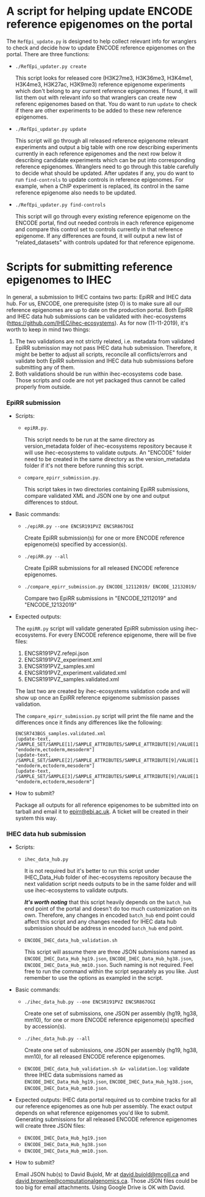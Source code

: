 # A script for helping update ENCODE reference epigenomes on the portal

The `RefEpi_update.py` is designed to help collect relevant info for wranglers to check and decide how to update ENCODE reference epigenomes on the portal. There are three functions:

* `./RefEpi_updater.py create`

  This script looks for released core (H3K27me3, H3K36me3, H3K4me1, H3K4me3, H3K27ac, H3K9me3) reference epigenome experiments which don't belong to any current reference epigenomes. If found, it will list them out with relevant info so that wranglers can create new referenc epigenomes based on that. You do want to run `update` to check if there are other experiments to be added to these new reference epigenomes.

* `./RefEpi_updater.py update`

  This script will go through all released reference epigenome relevant experiments and output a big table with one row describing experiments currently in each reference epigenomes and the next row below it describing candidate experiments which can be put into corresponding reference epigenomes. Wranglers need to go through this table carefully to decide what should be updated. After updates if any, you do want to run `find-controls` to update controls in reference epigenomes. For example, when a ChIP experiment is replaced, its control in the same reference epigenome also needs to be updated.

* `./RefEpi_updater.py find-controls`

  This script will go through every existing reference epigenome on the ENCODE portal, find out needed controls in each reference epigenome and compare this control set to controls currently in that reference epigenome. If any differences are found, it will output a new list of "related_datasets" with controls updated for that reference epigenome.

# Scripts for submitting reference epigenomes to IHEC

In general, a submission to IHEC contains two parts: EpiRR and IHEC data hub. For us, ENCODE, one prerequisite (step 0) is to make sure all our reference epigenomes are up to date on the production portal.
Both EpiRR and IHEC data hub submissions can be validated with ihec-ecosystems (https://github.com/IHEC/ihec-ecosystems). As for now (11-11-2019), it's worth to keep in mind two things: 

1. The two validations are not strictly related, i.e. metadata from validated EpiRR submission may not pass IHEC data hub submission. Therefore, it might be better to adjust all scripts, reconcile all conflicts/errors and validate both EpiRR submission and IHEC data hub submissions before submitting any of them.
2. Both validations should be run within ihec-ecosystems code base. Those scripts and code are not yet packaged thus cannot be called properly from outside.

### EpiRR submission

* Scripts:

  - `epiRR.py`.

    This script needs to be run at the same directory as version_metadata folder of ihec-ecosystems repository because it will use ihec-ecosystems to validate outputs. An "ENCODE" folder need to be created in the same directory as the version_metadata folder if it's not there before running this script.

  - `compare_epirr_submission.py`.

    This script takes in two directories containing EpiRR submissions, compare validated XML and JSON one by one and output differences to stdout.

* Basic commands:

  - `./epiRR.py --one ENCSR191PVZ ENCSR867OGI`

    Create EpiRR submission(s) for one or more ENCODE reference epigenome(s) specified by accession(s).

  - `./epiRR.py --all`

    Create EpiRR submissions for all released ENCODE reference epigenomes.

  - `./compare_epirr_submission.py ENCODE_12112019/ ENCODE_12132019/`

    Compare two EpiRR submissions in "ENCODE_12112019" and "ENCODE_12132019"

* Expected outputs:

  The `epiRR.py` script will validate generated EpiRR submission using ihec-ecosystems. For every ENCODE reference epigenome, there will be five files:

  1. ENCSR191PVZ.refepi.json
  2. ENCSR191PVZ_experiment.xml
  3. ENCSR191PVZ_samples.xml
  4. ENCSR191PVZ_experiment.validated.xml
  5. ENCSR191PVZ_samples.validated.xml

  The last two are created by ihec-ecosystems validation code and will show up once an EpiRR reference epigenome submission passes validation.
  
  The `compare_epirr_submission.py` script will print the file name and the differences once it finds any differences like the following:
  
  ```
  ENCSR743BGS_samples.validated.xml
  [update-text, /SAMPLE_SET/SAMPLE[1]/SAMPLE_ATTRIBUTES/SAMPLE_ATTRIBUTE[9]/VALUE[1], "endoderm,ectoderm,mesoderm"]
  [update-text, /SAMPLE_SET/SAMPLE[2]/SAMPLE_ATTRIBUTES/SAMPLE_ATTRIBUTE[9]/VALUE[1], "endoderm,ectoderm,mesoderm"]
  [update-text, /SAMPLE_SET/SAMPLE[3]/SAMPLE_ATTRIBUTES/SAMPLE_ATTRIBUTE[9]/VALUE[1], "endoderm,ectoderm,mesoderm"]
  ```

* How to submit?

  Package all outputs for all reference epigenomes to be submitted into on tarball and email it to epirr@ebi.ac.uk. A ticket will be created in their system this way.

### IHEC data hub submission

* Scripts:

  - `ihec_data_hub.py`

    It is not required but it's better to run this script under IHEC_Data_Hub folder of ihec-ecosystems repository because the next validation script needs outputs to be in the same folder and will use ihec-ecosystems to validate outputs.

    __*It's worth noting*__ that this script heavily depends on the `batch_hub` end point of the portal and doesn't do too much customization on its own. Therefore, any changes in encoded `batch_hub` end point could affect this script and any changes needed for IHEC data hub submission should be address in encoded `batch_hub` end point.

  - `ENCODE_IHEC_data_hub_validation.sh`

    This script will assume there are three JSON submissions named as `ENCODE_IHEC_Data_Hub_hg19.json`, `ENCODE_IHEC_Data_Hub_hg38.json`, `ENCODE_IHEC_Data_Hub_mm10.json`. Such naming is not required. Feel free to run the command within the script separately as you like. Just remember to use the options as exampled in the script.

* Basic commands:

  - `./ihec_data_hub.py --one ENCSR191PVZ ENCSR867OGI`

    Create one set of submissions, one JSON per assembly (hg19, hg38, mm10), for one or more ENCODE reference epigenome(s) specified by accession(s).

  - `./ihec_data_hub.py --all`

    Create one set of submissions, one JSON per assembly (hg19, hg38, mm10), for all released ENCODE reference epigenomes.

  - `ENCODE_IHEC_data_hub_validation.sh &> validation.log`: validate three IHEC data submissions named as `ENCODE_IHEC_Data_Hub_hg19.json`, `ENCODE_IHEC_Data_Hub_hg38.json`, `ENCODE_IHEC_Data_Hub_mm10.json`.

* Expected outputs:
  IHEC data portal required us to combine tracks for all our reference epigenomes as one hub per assembly. The exact output depends on what reference epigenomes you'd like to submit. Generating submissions for all released ENCODE reference epigenomes will create three JSON files:

  - `ENCODE_IHEC_Data_Hub_hg19.json`
  - `ENCODE_IHEC_Data_Hub_hg38.json`
  - `ENCODE_IHEC_Data_Hub_mm10.json`.

* How to submit?

  Email JSON hub(s) to David Bujold, Mr at david.bujold@mcgill.ca and david.brownlee@computationalgenomics.ca. Those JSON files could be too big for email attachments. Using Google Drive is OK with David.
